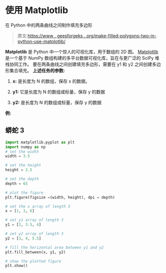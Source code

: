 # 使用 Matplotlib

在 Python 中的两条曲线之间制作填充多边形

> 原文:[https://www . geesforgeks . org/make-filled-polygons-two-in-python-use-matplotlib/](https://www.geeksforgeeks.org/make-filled-polygons-between-two-curves-in-python-using-matplotlib/)

**Matplotlib** 是 Python 中一个惊人的可视化库，用于数组的 2D 图。 [Matplotlib](http://geeksforgeeks.org/python-matplotlib-an-overview/) 是一个基于 NumPy 数组构建的多平台数据可视化库，旨在与更广泛的 SciPy 堆栈协同工作。
要在两条曲线之间创建填充多边形，需要在 y1 和 y2 之间创建多边形集合填充。
**上述任务的参数:**

1.  **x:** 是长度为 N 的数组，保存 x 的数据。

2.  **y1:** 它是长度为 N 的数组或标量，保存 y 的数据

3.  **y2:** 是长度为 N 的数组或标量，保存 y 的数据

**例:**

## 蟒蛇 3

```py
import matplotlib.pyplot as plt
import numpy as np
# set the width
width = 3.5

# set the height
height = 2.5

# set the depth
depth = 65

# plot the figure
plt.figure(figsize =(width, height), dpi = depth)

# set the x array of length 3
x = [1, 3, 6]

# set y1 array of length 3
y1 = [2, 3.5, 4]

# set y2 array of length 3
y2 = [3, 4, 5.5]

# fill the horizontal area between y1 and y2
plt.fill_between(x, y1, y2)

# show the plotted figure
plt.show()
```
